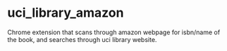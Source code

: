 # uci_library_amazon
Chrome extension that scans through amazon webpage for isbn/name of the book, and searches through uci library website.
